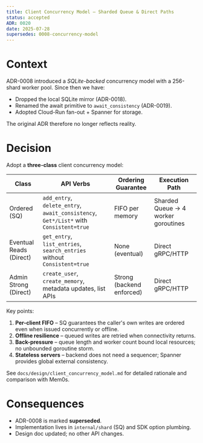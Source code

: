 ```yaml
---
title: Client Concurrency Model – Sharded Queue & Direct Paths
status: accepted
ADR: 0020
date: 2025-07-28
supersedes: 0008-concurrency-model
---
```

# Context

ADR-0008 introduced a *SQLite-backed* concurrency model with a 256-shard worker pool.  Since then we have:

* Dropped the local SQLite mirror (ADR-0018).
* Renamed the await primitive to `await_consistency` (ADR-0019).
* Adopted Cloud-Run fan-out + Spanner for storage.

The original ADR therefore no longer reflects reality.

# Decision

Adopt a **three-class** client concurrency model:

| Class | API Verbs | Ordering Guarantee | Execution Path |
|-------|-----------|--------------------|----------------|
| Ordered (SQ) | `add_entry`, `delete_entry`, `await_consistency`, `Get*/List*` with `Consistent=true` | FIFO per memory | Sharded Queue → 4 worker goroutines |
| Eventual Reads (Direct) | `get_entry`, `list_entries`, `search_entries` without `Consistent=true` | None (eventual) | Direct gRPC/HTTP |
| Admin Strong (Direct) | `create_user`, `create_memory`, metadata updates, list APIs | Strong (backend enforced) | Direct gRPC/HTTP |

Key points:

1. **Per-client FIFO** – SQ guarantees the caller's own writes are ordered even when issued concurrently or offline.
2. **Offline resilience** – queued writes are retried when connectivity returns.
3. **Back-pressure** – queue length and worker count bound local resources; no unbounded goroutine storm.
4. **Stateless servers** – backend does not need a sequencer; Spanner provides global external consistency.

See `docs/design/client_concurrency_model.md` for detailed rationale and comparison with Mem0s.

# Consequences

* ADR-0008 is marked **superseded**.
* Implementation lives in `internal/shard` (SQ) and SDK option plumbing.
* Design doc updated; no other API changes. 